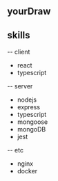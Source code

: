 ## yourDraw

## skills

-- client

- react
- typescript

-- server

- nodejs
- express
- typescript
- mongoose
- mongoDB
- jest

-- etc

- nginx
- docker
